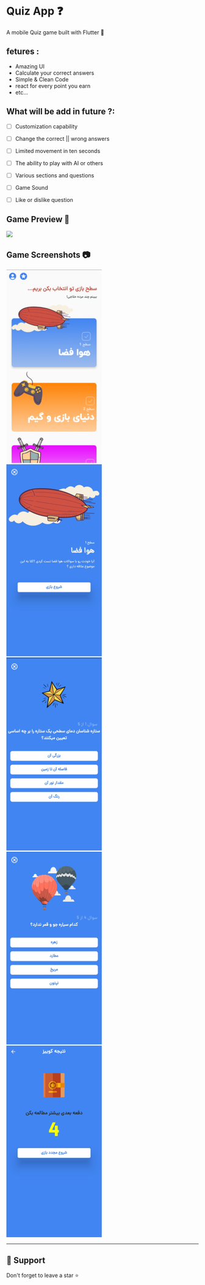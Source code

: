 # Quiz App ❓

A mobile Quiz game built with Flutter 💙



## fetures :
- Amazing UI
- Calculate your correct answers
- Simple & Clean Code 
- react for every point you earn
- etc...



## What will be add in future ?:

- [ ] Customization capability
- [ ] Change the correct || wrong answers
- [ ] Limited movement in ten seconds
- [ ] The ability to play with AI or others
- [ ] Various sections and questions
- [ ] Game Sound
- [ ] Like or dislike question


## Game Preview 🎥
<img src="readme/preview-1.gif" width="250"/>


## Game Screenshots 📷
<img src="readme/1.jpg" width="250"/> &nbsp;&nbsp;&nbsp;&nbsp; <img src="readme/2.jpg" width="250"/> &nbsp;&nbsp;&nbsp;&nbsp;  <img src="readme/3.jpg" width="250"/> &nbsp;&nbsp;&nbsp;&nbsp;  <img src="readme/4.jpg" width="250"/> &nbsp;&nbsp;&nbsp;&nbsp;  <img src="readme/5.jpg" width="250"/>

---
## 🙏 Support

Don't forget to leave a star ⭐️
